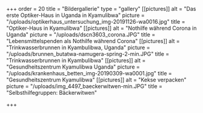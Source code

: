 +++
order = 20
title = "Bildergallerie"
type = "gallery"
[[pictures]]
alt = "Das erste Optiker-Haus in Uganda in Kyamulibwa"
picture = "/uploads/optikerhaus_untersuchung_img-20191126-wa0016.jpg"
title = "Optiker-Haus in Kyamulibwa"
[[pictures]]
alt = "Nothilfe während Corona in Uganda"
picture = "/uploads/dscn3603_corona.JPG"
title = "Lebensmittelspenden als Nothilfe während Corona"
[[pictures]]
alt = "Trinkwasserbrunnen in Kyambulibwa, Uganda"
picture = "/uploads/brunnen_butatwa-namugera-spring-2-min.JPG"
title = "Trinkwasserbrunnen in Kyambulibwa"
[[pictures]]
alt = "Gesundheitszentrum Kyamulibwa Uganda"
picture = "/uploads/krankenhaus_betten_img-20190309-wa0001.jpg"
title = "Gesundheitszentrum Kyamulibwa"
[[pictures]]
alt = "Kekse verpacken"
picture = "/uploads/img_4497_baeckerwitwen-min.JPG"
title = "Selbsthilfegruppen: Bäckerwitwen"

+++
